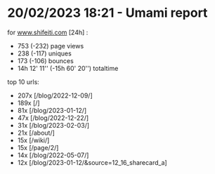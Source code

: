 # 20/02/2023 18:21 - Umami report
for www.shifeiti.com [24h] :

 - 753 (-232) page views
 - 238 (-117) uniques
 - 173 (-106) bounces
 - 14h 12' 11'' (-15h 60' 20'') totaltime


top 10 urls:
 - 207x [/blog/2022-12-09/]
 - 189x [/]
 - 81x [/blog/2023-01-12/]
 - 47x [/blog/2022-12-22/]
 - 31x [/blog/2023-02-03/]
 - 21x [/about/]
 - 15x [/wiki/]
 - 15x [/page/2/]
 - 14x [/blog/2022-05-07/]
 - 12x [/blog/2023-01-12/&source=12_16_sharecard_a]


